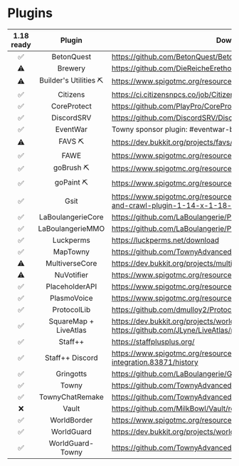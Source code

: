 # Plugins

| 1.18 ready |        Plugin         | Download Link                                                                                                      |
| :--------: | :-------------------: | ------------------------------------------------------------------------------------------------------------------ |
|     ✅     |      BetonQuest       | https://github.com/BetonQuest/BetonQuest/releases                                                                  |
|     ⚠️     |        Brewery        | https://github.com/DieReicheErethons/Brewery/releases                                                              |
|     ⚠️     | Builder's Utilities ⛏ | https://www.spigotmc.org/resources/builders-utilities.42361/history                                                |
|     ✅     |       Citizens        | https://ci.citizensnpcs.co/job/Citizens2/                                                                          |
|     ✅     |      CoreProtect      | https://github.com/PlayPro/CoreProtect/releases                                                                    |
|     ✅     |      DiscordSRV       | https://github.com/DiscordSRV/DiscordSRV/releases                                                                  |
|     ✅     |       EventWar        | Towny sponsor plugin: #eventwar-beta                                                                               |
|     ⚠️     |        FAVS ⛏         | https://dev.bukkit.org/projects/favs/files                                                                         |
|     ✅     |         FAWE          | https://www.spigotmc.org/resources/fast-async-worldedit.13932/history                                              |
|     ✅     |       goBrush ⛏       | https://www.spigotmc.org/resources/gobrush.23118/history                                                           |
|     ✅     |       goPaint ⛏      | https://www.spigotmc.org/resources/gopaint.27717/history                                                           |
|     ✅     |         Gsit          | https://www.spigotmc.org/resources/gsit-modern-sit-seat-and-chair-lay-and-crawl-plugin-1-14-x-1-18-x.62325/history |
|     ✅     |   LaBoulangerieCore   | https://github.com/LaBoulangerie/Plugins/blob/master/LaBoulangerieCore.jar                                         |
|     ✅     |   LaBoulangerieMMO    | https://github.com/LaBoulangerie/Plugins/blob/master/LaBoulangerieMmo.jar                                          |
|     ✅     |       Luckperms       | https://luckperms.net/download                                                                                     |
|     ✅     |       MapTowny        | https://github.com/TownyAdvanced/MapTowny/releases                                                                 |
|     ⚠️     |    MultiverseCore     | https://dev.bukkit.org/projects/multiverse-core/files                                                              |
|     ⚠️     |      NuVotifier       | https://www.spigotmc.org/resources/nuvotifier.13449/history                                                        |
|     ✅     |    PlaceholderAPI     | https://www.spigotmc.org/resources/placeholderapi.6245/history                                                     |
|     ✅     |      PlasmoVoice      | https://www.spigotmc.org/resources/plasmo-voice-server.91064/history                                               |
|     ✅     |      ProtocolLib      | https://github.com/dmulloy2/ProtocolLib/releases                                                                   |
|     ✅     | SquareMap + LiveAtlas | https://dev.bukkit.org/projects/worldguard/ + https://github.com/JLyne/LiveAtlas/releases                          |
|     ✅     |        Staff++        | https://staffplusplus.org/                                                                                         |
|     ✅     |    Staff++ Discord    | https://www.spigotmc.org/resources/staff-discord-integration.83871/history                                         |
|     ✅     |       Gringotts       | https://github.com/LaBoulangerie/Gringotts                                                                         |
|     ✅     |         Towny         | https://github.com/TownyAdvanced/Towny/releases                                                                    |
|     ✅     |    TownyChatRemake    | https://github.com/TownyAdvanced/WorldGuard-Towny/releases                                                         |
|     ❌     |         Vault         | https://github.com/MilkBowl/Vault/releases                                                                         |
|     ✅     |      WorldBorder      | https://www.spigotmc.org/resources/worldborder.60905/history                                                       |
|     ✅     |      WorldGuard       | https://dev.bukkit.org/projects/worldguard/files                                                                   |
|     ✅     |   WorldGuard-Towny    | https://github.com/TownyAdvanced/WorldGuard-Towny/releases                                                         |
